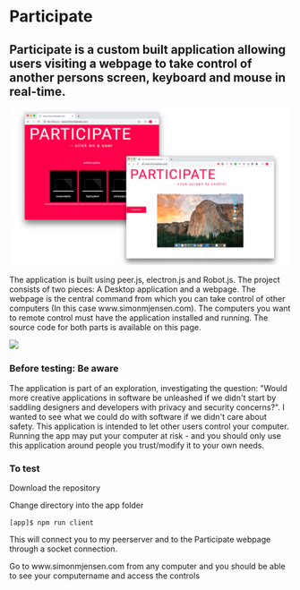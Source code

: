 <h1> Participate </h1>

<h2> Participate is a custom built application allowing users visiting a webpage
  to take control of another persons screen, keyboard and mouse in real-time. </h2>

![](view2.png)

<p> The application is built using peer.js, electron.js and Robot.js. The project
consists of two pieces: A Desktop application and a webpage. The webpage is the central
command from which you can take control of other computers (In this case www.simonmjensen.com). The computers
you want to remote control must have the application installed and running. The source code for both parts is available on this page. </p>

![](part.gif)

<h3> Before testing: Be aware </h3>   
The application is part of an exploration, investigating the question: "Would
more creative applications in software be unleashed if we didn't start by
saddling designers and developers with privacy and security concerns?".
I wanted to see what we could do with software if we didn't care about safety. This application is intended
to let other users control your computer. Running the app may put your computer at risk - and you should only
use this application around people you trust/modify it to your own needs.

<h3> To test </h3>
<p> Download the repository </p>
<p> Change directory into the app folder </p>

```
[app]$ npm run client
```   

<p>This will connect you to my peerserver and to the Participate webpage through a socket connection. </p>

<p> Go to www.simonmjensen.com from any computer and you should be able to see your computername and access the controls </p>
